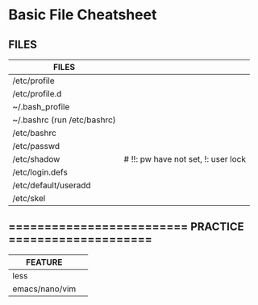 # Basic File Cheatsheet

## FILES

| FILES                       |                                     |
| --------------------------- | ----------------------------------- |
| /etc/profile                |                                     |
| /etc/profile.d              |                                     |
| ~/.bash_profile             |                                     |
| ~/.bashrc (run /etc/bashrc) |                                     |
| /etc/bashrc                 |                                     |
| /etc/passwd                 |                                     |
| /etc/shadow                 | # !!: pw have not set, !: user lock |
| /etc/login.defs             |                                     |
| /etc/default/useradd        |                                     |
| /etc/skel                   |                                     |

## ========================= PRACTICE ====================

| FEATURE        |     |
| -------------- | --- |
| less           |     |
| emacs/nano/vim |     |

